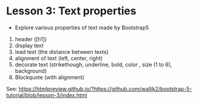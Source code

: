 # Lesson 3: Text properties

- Explore various properties of text made by Bootstrap5
1. header ([h1])
2. display text 
3. lead text (the distance between texts)
4. alignment of text (left, center, right)
5. decorate text (strikethough, underline, bold, color , size (1 to 6), background)
6. Blockquote (with alignment)

See: https://htmlpreview.github.io/?https://github.com/wallik2/bootstrap-5-tutorial/blob/lesson-3/index.html
